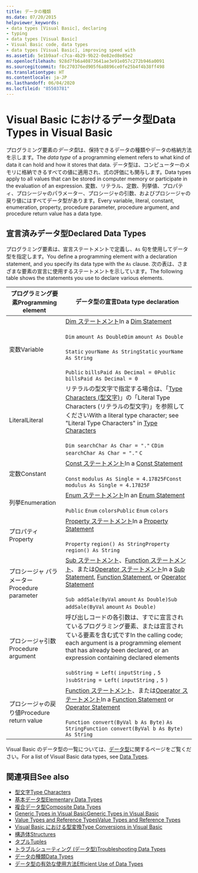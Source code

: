 ```yaml
---
title: データの種類
ms.date: 07/20/2015
helpviewer_keywords:
- data types [Visual Basic], declaring
- typing
- data types [Visual Basic]
- Visual Basic code, data types
- data types [Visual Basic], improving speed with
ms.assetid: 5e1b9aaf-c7ca-4b29-9b22-0e82ed8e85e2
ms.openlocfilehash: 928d7fb6a40873641ae3e91e057c272b946a0091
ms.sourcegitcommit: f8c270376ed905f6a8896ce0fe25b4f4b38ff498
ms.translationtype: HT
ms.contentlocale: ja-JP
ms.lasthandoff: 06/04/2020
ms.locfileid: "85503781"
---
```

# <a name="data-types-in-visual-basic"></a><span data-ttu-id="62816-102">Visual Basic におけるデータ型</span><span class="sxs-lookup"><span data-stu-id="62816-102">Data Types in Visual Basic</span></span>
<span data-ttu-id="62816-103">プログラミング要素の*データ型*は、保持できるデータの種類やデータの格納方法を示します。</span><span class="sxs-lookup"><span data-stu-id="62816-103">The *data type* of a programming element refers to what kind of data it can hold and how it stores that data.</span></span> <span data-ttu-id="62816-104">データ型は、コンピューターのメモリに格納できるすべての値に適用され、式の評価にも関与します。</span><span class="sxs-lookup"><span data-stu-id="62816-104">Data types apply to all values that can be stored in computer memory or participate in the evaluation of an expression.</span></span> <span data-ttu-id="62816-105">変数、リテラル、定数、列挙値、プロパティ、プロシージャのパラメーター、プロシージャの引数、およびプロシージャの戻り値にはすべてデータ型があります。</span><span class="sxs-lookup"><span data-stu-id="62816-105">Every variable, literal, constant, enumeration, property, procedure parameter, procedure argument, and procedure return value has a data type.</span></span>  
  
## <a name="declared-data-types"></a><span data-ttu-id="62816-106">宣言済みデータ型</span><span class="sxs-lookup"><span data-stu-id="62816-106">Declared Data Types</span></span>  
 <span data-ttu-id="62816-107">プログラミング要素は、宣言ステートメントで定義し、`As` 句を使用してデータ型を指定します。</span><span class="sxs-lookup"><span data-stu-id="62816-107">You define a programming element with a declaration statement, and you specify its data type with the `As` clause.</span></span> <span data-ttu-id="62816-108">次の表は、さまざまな要素の宣言に使用するステートメントを示しています。</span><span class="sxs-lookup"><span data-stu-id="62816-108">The following table shows the statements you use to declare various elements.</span></span>  
  
|<span data-ttu-id="62816-109">プログラミング要素</span><span class="sxs-lookup"><span data-stu-id="62816-109">Programming element</span></span>|<span data-ttu-id="62816-110">データ型の宣言</span><span class="sxs-lookup"><span data-stu-id="62816-110">Data type declaration</span></span>|  
|-------------------------|---------------------------|  
|<span data-ttu-id="62816-111">変数</span><span class="sxs-lookup"><span data-stu-id="62816-111">Variable</span></span>|<span data-ttu-id="62816-112">[Dim ステートメント](../../../language-reference/statements/dim-statement.md)</span><span class="sxs-lookup"><span data-stu-id="62816-112">In a [Dim Statement](../../../language-reference/statements/dim-statement.md)</span></span><br /><br /> <span data-ttu-id="62816-113">`Dim`   `amount As Double`</span><span class="sxs-lookup"><span data-stu-id="62816-113">`Dim`   `amount As Double`</span></span><br /><br /> <span data-ttu-id="62816-114">`Static`   `yourName As String`</span><span class="sxs-lookup"><span data-stu-id="62816-114">`Static`   `yourName As String`</span></span><br /><br /> <span data-ttu-id="62816-115">`Public`   `billsPaid As Decimal = 0`</span><span class="sxs-lookup"><span data-stu-id="62816-115">`Public`   `billsPaid As Decimal = 0`</span></span>|  
|<span data-ttu-id="62816-116">Literal</span><span class="sxs-lookup"><span data-stu-id="62816-116">Literal</span></span>|<span data-ttu-id="62816-117">リテラルの型文字で指定する場合は、「[Type Characters (型文字)](type-characters.md)」の「Literal Type Characters (リテラルの型文字)」を参照してください</span><span class="sxs-lookup"><span data-stu-id="62816-117">With a literal type character; see "Literal Type Characters" in [Type Characters](type-characters.md)</span></span><br /><br /> <span data-ttu-id="62816-118">`Dim searchChar As Char = "."`  `C`</span><span class="sxs-lookup"><span data-stu-id="62816-118">`Dim searchChar As Char = "."`  `C`</span></span>|  
|<span data-ttu-id="62816-119">定数</span><span class="sxs-lookup"><span data-stu-id="62816-119">Constant</span></span>|<span data-ttu-id="62816-120">[Const ステートメント](../../../language-reference/statements/const-statement.md)</span><span class="sxs-lookup"><span data-stu-id="62816-120">In a [Const Statement](../../../language-reference/statements/const-statement.md)</span></span><br /><br /> <span data-ttu-id="62816-121">`Const`   `modulus As Single = 4.17825F`</span><span class="sxs-lookup"><span data-stu-id="62816-121">`Const`   `modulus As Single = 4.17825F`</span></span>|  
|<span data-ttu-id="62816-122">列挙</span><span class="sxs-lookup"><span data-stu-id="62816-122">Enumeration</span></span>|<span data-ttu-id="62816-123">[Enum ステートメント](../../../language-reference/statements/enum-statement.md)</span><span class="sxs-lookup"><span data-stu-id="62816-123">In an [Enum Statement](../../../language-reference/statements/enum-statement.md)</span></span><br /><br /> <span data-ttu-id="62816-124">`Public`   `Enum`   `colors`</span><span class="sxs-lookup"><span data-stu-id="62816-124">`Public`   `Enum`   `colors`</span></span>|  
|<span data-ttu-id="62816-125">プロパティ</span><span class="sxs-lookup"><span data-stu-id="62816-125">Property</span></span>|<span data-ttu-id="62816-126">[Property ステートメント](../../../language-reference/statements/property-statement.md)</span><span class="sxs-lookup"><span data-stu-id="62816-126">In a [Property Statement](../../../language-reference/statements/property-statement.md)</span></span><br /><br /> <span data-ttu-id="62816-127">`Property`   `region() As String`</span><span class="sxs-lookup"><span data-stu-id="62816-127">`Property`   `region() As String`</span></span>|  
|<span data-ttu-id="62816-128">プロシージャ パラメーター</span><span class="sxs-lookup"><span data-stu-id="62816-128">Procedure parameter</span></span>|<span data-ttu-id="62816-129">[Sub ステートメント](../../../language-reference/statements/sub-statement.md)、[Function ステートメント](../../../language-reference/statements/function-statement.md)、または[Operator ステートメント](../../../language-reference/statements/operator-statement.md)</span><span class="sxs-lookup"><span data-stu-id="62816-129">In a [Sub Statement](../../../language-reference/statements/sub-statement.md), [Function Statement](../../../language-reference/statements/function-statement.md), or [Operator Statement](../../../language-reference/statements/operator-statement.md)</span></span><br /><br /> <span data-ttu-id="62816-130">`Sub addSale(ByVal`   `amount`   `As Double)`</span><span class="sxs-lookup"><span data-stu-id="62816-130">`Sub addSale(ByVal`   `amount`   `As Double)`</span></span>|  
|<span data-ttu-id="62816-131">プロシージャ引数</span><span class="sxs-lookup"><span data-stu-id="62816-131">Procedure argument</span></span>|<span data-ttu-id="62816-132">呼び出しコードの各引数は、すでに宣言されているプログラミング要素、または宣言されている要素を含む式です</span><span class="sxs-lookup"><span data-stu-id="62816-132">In the calling code; each argument is a programming element that has already been declared, or an expression containing declared elements</span></span><br /><br /> <span data-ttu-id="62816-133">`subString = Left(`  `inputString`  `,`   `5`  `)`</span><span class="sxs-lookup"><span data-stu-id="62816-133">`subString = Left(`  `inputString`  `,`   `5`  `)`</span></span>|  
|<span data-ttu-id="62816-134">プロシージャの戻り値</span><span class="sxs-lookup"><span data-stu-id="62816-134">Procedure return value</span></span>|<span data-ttu-id="62816-135">[Function ステートメント](../../../language-reference/statements/function-statement.md)、または[Operator ステートメント](../../../language-reference/statements/operator-statement.md)</span><span class="sxs-lookup"><span data-stu-id="62816-135">In a [Function Statement](../../../language-reference/statements/function-statement.md) or [Operator Statement](../../../language-reference/statements/operator-statement.md)</span></span><br /><br /> <span data-ttu-id="62816-136">`Function convert(ByVal b As Byte)`   `As String`</span><span class="sxs-lookup"><span data-stu-id="62816-136">`Function convert(ByVal b As Byte)`   `As String`</span></span>|  
  
 <span data-ttu-id="62816-137">Visual Basic のデータ型の一覧については、[データ型](../../../language-reference/data-types/index.md)に関するページをご覧ください。</span><span class="sxs-lookup"><span data-stu-id="62816-137">For a list of Visual Basic data types, see [Data Types](../../../language-reference/data-types/index.md).</span></span>  
  
## <a name="see-also"></a><span data-ttu-id="62816-138">関連項目</span><span class="sxs-lookup"><span data-stu-id="62816-138">See also</span></span>

- [<span data-ttu-id="62816-139">型文字</span><span class="sxs-lookup"><span data-stu-id="62816-139">Type Characters</span></span>](type-characters.md)
- [<span data-ttu-id="62816-140">基本データ型</span><span class="sxs-lookup"><span data-stu-id="62816-140">Elementary Data Types</span></span>](elementary-data-types.md)
- [<span data-ttu-id="62816-141">複合データ型</span><span class="sxs-lookup"><span data-stu-id="62816-141">Composite Data Types</span></span>](composite-data-types.md)
- [<span data-ttu-id="62816-142">Generic Types in Visual Basic</span><span class="sxs-lookup"><span data-stu-id="62816-142">Generic Types in Visual Basic</span></span>](generic-types.md)
- [<span data-ttu-id="62816-143">Value Types and Reference Types</span><span class="sxs-lookup"><span data-stu-id="62816-143">Value Types and Reference Types</span></span>](value-types-and-reference-types.md)
- [<span data-ttu-id="62816-144">Visual Basic における型変換</span><span class="sxs-lookup"><span data-stu-id="62816-144">Type Conversions in Visual Basic</span></span>](type-conversions.md)
- [<span data-ttu-id="62816-145">構造体</span><span class="sxs-lookup"><span data-stu-id="62816-145">Structures</span></span>](structures.md)
- [<span data-ttu-id="62816-146">タプル</span><span class="sxs-lookup"><span data-stu-id="62816-146">Tuples</span></span>](tuples.md)
- [<span data-ttu-id="62816-147">トラブルシューティング (データ型)</span><span class="sxs-lookup"><span data-stu-id="62816-147">Troubleshooting Data Types</span></span>](troubleshooting-data-types.md)
- [<span data-ttu-id="62816-148">データの種類</span><span class="sxs-lookup"><span data-stu-id="62816-148">Data Types</span></span>](../../../language-reference/data-types/index.md)
- [<span data-ttu-id="62816-149">データ型の有効な使用方法</span><span class="sxs-lookup"><span data-stu-id="62816-149">Efficient Use of Data Types</span></span>](efficient-use-of-data-types.md)
